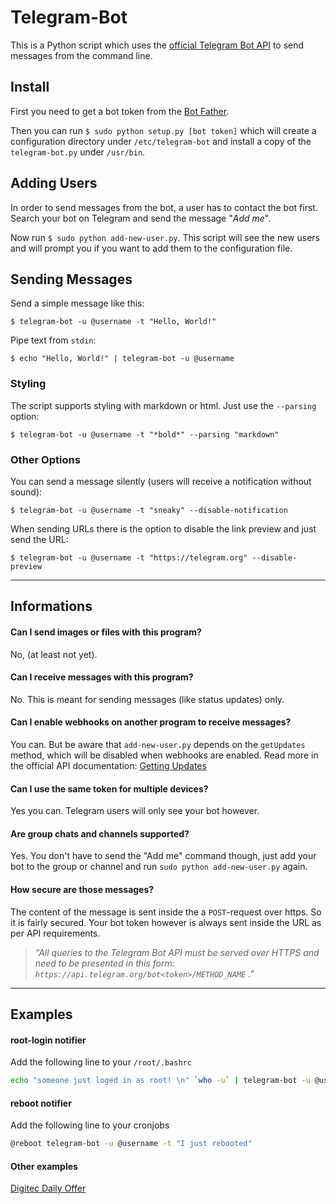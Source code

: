 # Telegram-Bot

This is a Python script which uses the [official Telegram Bot API](https://core.telegram.org/bots/api)
to send messages from the command line.


## Install

First you need to get a bot token from the [Bot Father](https://telegram.me/BotFather).

Then you can run `$ sudo python setup.py [bot token]` which will create a configuration directory under `/etc/telegram-bot` 
and install a copy of the `telegram-bot.py` under `/usr/bin`.

## Adding Users

In order to send messages from the bot, a user has to contact the bot first.
Search your bot on Telegram and send the message "_Add me_".

Now run `$ sudo python add-new-user.py`.
This script will see the new users and will prompt you if you want to add them to the configuration file.

## Sending Messages

Send a simple message like this:

`$ telegram-bot -u @username -t "Hello, World!"`

Pipe text from `stdin`:

`$ echo "Hello, World!" | telegram-bot -u @username`

### Styling

The script supports styling with markdown or html. Just use the `--parsing` option:

`$ telegram-bot -u @username -t "*bold*" --parsing "markdown"`

### Other Options

You can send a message silently (users will receive a notification without sound):

`$ telegram-bot -u @username -t "sneaky" --disable-notification`

When sending URLs there is the option to disable the link preview and just send the URL:

`$ telegram-bot -u @username -t "https://telegram.org" --disable-preview`

---

## Informations

#### Can I send **images** or **files** with this program?

No, (at least not yet).

#### Can I **receive** messages with this program?

No. This is meant for sending messages (like status updates) only.

#### Can I enable webhooks on another program to receive messages?

You can. But be aware that `add-new-user.py` depends on the `getUpdates` method, which will be disabled when webhooks are enabled. Read more in the official API documentation: [Getting Updates](https://core.telegram.org/bots/api#getting-updates)

#### Can I use the same token for multiple devices?

Yes you can. Telegram users will only see your bot however.

#### Are group chats and channels supported?

Yes. You don't have to send the "Add me" command though, just add your bot to the group or channel and run `sudo python add-new-user.py` again.

#### How **secure** are those messages?

The content of the message is sent inside the a `POST`-request over https. So it is fairly secured.
Your bot token however is always sent inside the URL as per API requirements.

> _"All queries to the Telegram Bot API must be served over HTTPS and need to be presented in this form: `https://api.telegram.org/bot<token>/METHOD_NAME`
."_

---

## Examples

#### root-login notifier

Add the following line to your `/root/.bashrc`

```bash
echo "someone just loged in as root! \n" `who -u` | telegram-bot -u @username -s
```

#### reboot notifier

Add the following line to your cronjobs

```bash
@reboot telegram-bot -u @username -t "I just rebooted"
```

#### Other examples

[Digitec Daily Offer](https://t.me/digitecdaily)

